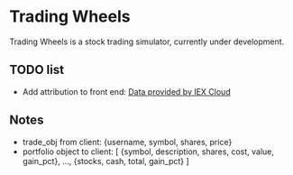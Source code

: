 # Trading Wheels

Trading Wheels is a stock trading simulator, currently under development.

## TODO list

- Add attribution to front end:
  <a href="https://iexcloud.io">Data provided by IEX Cloud</a>

## Notes

- trade_obj from client:
  {username, symbol, shares, price}
- portfolio object to client:
  [
  {symbol, description, shares, cost, value, gain_pct},
  ...,
  {stocks, cash, total, gain_pct}
  ]
